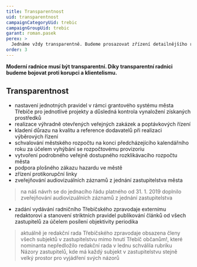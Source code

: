 ```yaml
---
title: Transparentnost
uid: transparentnost
campaignCategoryUid: trebic
campaignGroupUid: trebic
garant: roman.pasek
perex: >
  Jednáme vždy transparentně. Budeme prosazovat zřízení detailnějšího rozklikávacího rozpočtu. Budeme prosazovat zapojení do spolku Otevřená města.
order: 3
---
```


**Moderní radnice musí být transparentní. Díky transparentní radnici budeme bojovat proti korupci a klientelismu.**

## Transparentnost

* nastavení jednotných pravidel v rámci grantového systému města Třebíče pro jednotlivé projekty a důsledná kontrola vynaložení získaných prostředků
* realizace výhradně otevřených veřejných zakázek a poptávkových řízení
* kladení důrazu na kvalitu a reference dodavatelů při realizaci výběrových řízení
* schvalování městského rozpočtu na konci předcházejícího kalendářního roku za účelem vyhýbání se rozpočtovému provizoriu
* vytvoření podrobného veřejně dostupného rozklikávacího rozpočtu města
* podpora plošného zákazu hazardu ve městě
* zřízení protikorupční linky
* zveřejňování audiovizuálních záznamů z jednání zastupitelstva města
 > na náš návrh se do jednacího řádu platného od 31. 1. 2019 doplnilo zveřejňování audiovizuálních záznamů  z jednání zastupitelstva
* zadání vydávání radničního Třebíčského zpravodaje externímu redaktorovi a stanovení striktních pravidel publikování článků od všech zastupitelů za účelem posílení objektivity periodika
 > aktuálně je redakční rada Třebíčského zpravodaje obsazena členy všech subjektů v zastupitelstvu mimo hnutí Třebíč občanům!, které nominanta nepředložilo
 > redakční rada v lednu schválila rubriku Názory zastupitelů, kde má každý subjekt v zastupitelstvu stejně velký prostor pro vyjádření svých názorů
